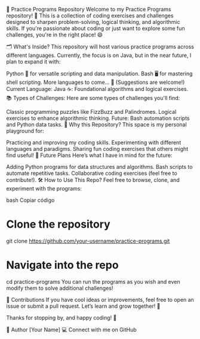 🚀 Practice Programs Repository
Welcome to my Practice Programs repository! 🎉 This is a collection of coding exercises and challenges designed to sharpen problem-solving, logical thinking, and algorithmic skills. If you're passionate about coding or just want to explore some fun challenges, you're in the right place! 😄

🗂️ What's Inside?
This repository will host various practice programs across different languages. Currently, the focus is on Java, but in the near future, I plan to expand it with:

Python 🐍 for versatile scripting and data manipulation.
Bash 🖥️ for mastering shell scripting.
More languages to come... 🚧 (Suggestions are welcome!)
Current Language:
Java ☕: Foundational algorithms and logical exercises.
📚 Types of Challenges:
Here are some types of challenges you'll find:

Classic programming puzzles like FizzBuzz and Palindromes.
Logical exercises to enhance algorithmic thinking.
Future: Bash automation scripts and Python data tasks.
🤔 Why this Repository?
This space is my personal playground for:

Practicing and improving my coding skills.
Experimenting with different languages and paradigms.
Sharing fun coding exercises that others might find useful!
🚀 Future Plans
Here’s what I have in mind for the future:

Adding Python programs for data structures and algorithms.
Bash scripts to automate repetitive tasks.
Collaborative coding exercises (feel free to contribute!).
🛠️ How to Use This Repo?
Feel free to browse, clone, and experiment with the programs:

bash
Copiar código
# Clone the repository
git clone https://github.com/your-username/practice-programs.git

# Navigate into the repo
cd practice-programs
You can run the programs as you wish and even modify them to solve additional challenges!

🙌 Contributions
If you have cool ideas or improvements, feel free to open an issue or submit a pull request. Let’s learn and grow together! 🌱

Thanks for stopping by, and happy coding! 🚀

👤 Author
[Your Name]
💻 Connect with me on GitHub

